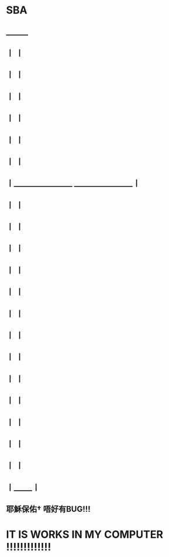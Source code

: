 # SBA

##                               ______
##                              丨     丨
##                              丨     丨
##                              丨     丨
##                              丨     丨
##              ________________丨     丨________________
##             丨                                       丨
##             丨________________       ________________丨
##                              丨     丨
##                              丨     丨
##                              丨     丨
##                              丨     丨
##                              丨     丨
##                              丨     丨
##                              丨     丨
##                              丨     丨
##                              丨     丨
##                              丨     丨
##                              丨     丨
##                              丨     丨
##                              丨     丨
##                              丨_____丨

##                         耶穌保佑† 唔好有BUG!!!

# IT IS WORKS IN MY COMPUTER !!!!!!!!!!!!!

